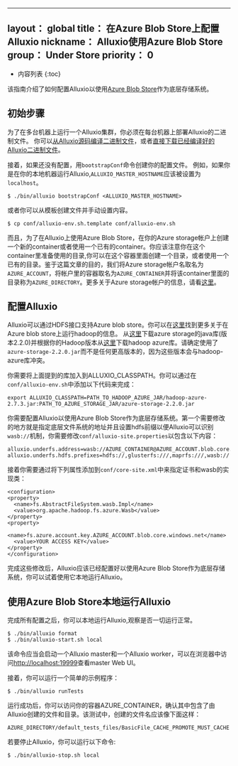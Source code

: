 
---
layout： global
title： 在Azure Blob Store上配置Alluxio
nickname： Alluxio使用Azure Blob Store
group： Under Store
priority： 0
---

* 内容列表
{:toc}

该指南介绍了如何配置Alluxio以使用[Azure Blob Store](https://azure.microsoft.com/en-in/services/storage/blobs/)作为底层存储系统。

## 初始步骤

为了在多台机器上运行一个Alluxio集群，你必须在每台机器上部署Alluxio的二进制文件。
你可以[从Alluxio源码编译二进制文件](Building-Alluxio-Master-Branch.html)，或者[直接下载已经编译好的Alluxio二进制文件](Running-Alluxio-Locally.html)。

接着，如果还没有配置，用`bootstrapConf`命令创建你的配置文件。
例如，如果你是在你的本地机器运行Alluxio,`ALLUXIO_MASTER_HOSTNAME`应该被设置为`localhost`。

```
$ ./bin/alluxio bootstrapConf <ALLUXIO_MASTER_HOSTNAME>
```

或者你可以从模板创建文件并手动设置内容。

```
$ cp conf/alluxio-env.sh.template conf/alluxio-env.sh
```
而且，为了在Alluxio上使用Azure Blob Store，在你的Azure storage帐户上创建一个新的container或者使用一个已有的container。你应该注意你在这个container里准备使用的目录,你可以在这个容器里面创建一个目录，或者使用一个已有的目录。鉴于这篇文章的目的，我们将Azure storage帐户名取名为`AZURE_ACCOUNT`，将帐户里的容器取名为`AZURE_CONTAINER`并将该container里面的目录称为`AZURE_DIRECTORY`。更多关于Azure storage帐户的信息，请看[这里](https://docs.microsoft.com/en-us/azure/storage/storage-create-storage-account)。

## 配置Alluxio
Alluxio可以通过HDFS接口支持Azure blob store。你可以在[这里](http://hadoop.apache.org/docs/r2.7.1/hadoop-azure/index.html)找到更多关于在Azure blob store上运行hadoop的信息。
从[这里](https://mvnrepository.com/artifact/com.microsoft.azure/azure-storage)下载azure storage的java库(版本2.2.0)并根据你的Hadoop版本从[这里](https://mvnrepository.com/artifact/org.apache.hadoop/hadoop-azure)下载hadoop azure库。请确定使用了 `azure-storage-2.2.0.jar`而不是任何更高版本的，因为这些版本会与hadoop-azure库冲突。

你需要将上面提到的库加入到ALLUXIO_CLASSPATH。你可以通过在`conf/alluxio-env.sh`中添加以下代码来完成：
```
export ALLUXIO_CLASSPATH=PATH_TO_HADOOP_AZURE_JAR/hadoop-azure-2.7.3.jar:PATH_TO_AZURE_STORAGE_JAR/azure-storage-2.2.0.jar
```

你需要配置Alluxio以使用Azure Blob Store作为底层存储系统。第一个需要修改的地方就是指定底层文件系统的地址并且设置hdfs前缀以便Alluxio可以识别 `wasb://`机制，你需要修改`conf/alluxio-site.properties`以包含以下内容：

```
alluxio.underfs.address=wasb://AZURE_CONTAINER@AZURE_ACCOUNT.blob.core.windows.net/AZURE_DIRECTORY/
alluxio.underfs.hdfs.prefixes=hdfs://,glusterfs:///,maprfs:///,wasb://
```

接着你需要通过将下列属性添加到`conf/core-site.xml`中来指定证书和wasb的实现类：
```
<configuration>
<property>
  <name>fs.AbstractFileSystem.wasb.Impl</name>
  <value>org.apache.hadoop.fs.azure.Wasb</value>
</property>
<property>
  <name>fs.azure.account.key.AZURE_ACCOUNT.blob.core.windows.net</name>
  <value>YOUR ACCESS KEY</value>
</property>
</configuration>
```

完成这些修改后，Alluxio应该已经配置好以使用Azure Blob Store作为底层存储系统，你可以试着使用它本地运行Alluxio。

## 使用Azure Blob Store本地运行Alluxio

完成所有配置之后，你可以本地运行Alluxio,观察是否一切运行正常。

```
$ ./bin/alluxio format
$ ./bin/alluxio-start.sh local
```

该命令应当会启动一个Alluxio master和一个Alluxio worker，可以在浏览器中访问[http://localhost:19999](http://localhost:19999)查看master Web UI。

接着，你可以运行一个简单的示例程序：

```
$ ./bin/alluxio runTests
```

运行成功后，你可以访问你的容器AZURE_CONTAINER，确认其中包含了由Alluxio创建的文件和目录。该测试中，创建的文件名应该像下面这样：

```
AZURE_DIRECTORY/default_tests_files/BasicFile_CACHE_PROMOTE_MUST_CACHE
```

若要停止Alluxio，你可以运行以下命令:

```
$ ./bin/alluxio-stop.sh local
```
